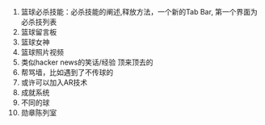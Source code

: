 1. 篮球必杀技能：必杀技能的阐述,释放方法，一个新的Tab Bar, 第一个界面为必杀技列表
2. 篮球留言板
3. 篮球女神
4. 篮球照片视频
5. 类似hacker news的笑话/经验 顶来顶去的
6. 帮骂墙，比如遇到了不传球的
7. 或许可以加入AR技术
8. 成就系统
9. 不同的球
10. 勋章陈列室
